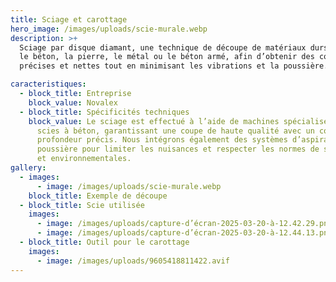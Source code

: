 ```yaml
---
title: Sciage et carottage
hero_image: /images/uploads/scie-murale.webp
description: >+
  Sciage par disque diamant, une technique de découpe de matériaux durs tels que
  le béton, la pierre, le métal ou le béton armé, afin d’obtenir des coupes
  précises et nettes tout en minimisant les vibrations et la poussière.

caracteristiques:
  - block_title: Entreprise
    block_value: Novalex
  - block_title: Spécificités techniques
    block_value: Le sciage est effectué à l’aide de machines spécialisées, comme des
      scies à béton, garantissant une coupe de haute qualité avec un contrôle de
      profondeur précis. Nous intégrons également des systèmes d’aspiration de
      poussière pour limiter les nuisances et respecter les normes de sécurité
      et environnementales.
gallery:
  - images:
      - image: /images/uploads/scie-murale.webp
    block_title: Exemple de découpe
  - block_title: Scie utilisée
    images:
      - image: /images/uploads/capture-d’écran-2025-03-20-à-12.42.29.png
      - image: /images/uploads/capture-d’écran-2025-03-20-à-12.44.13.png
  - block_title: Outil pour le carottage
    images:
      - image: /images/uploads/9605418811422.avif
---
```

